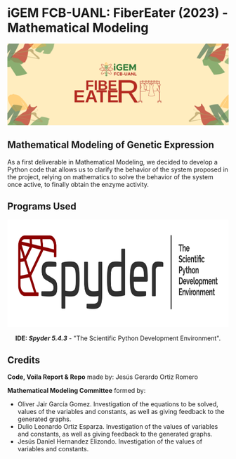 # iGEM FCB-UANL: FiberEater (2023) - Mathematical Modeling 
![FiberEater_Logo2023](https://github.com/j-gorm/MathModel-FiberEater-2023-iDL-FCB-UANL/blob/main/Images/COVERGitHub.png?raw=true)

## Mathematical Modeling of Genetic Expression
As a first deliverable in Mathematical Modeling, we decided to develop a Python code that allows us to clarify the behavior of the system proposed in the project, relying on mathematics to solve the behavior of the system once active, to finally obtain the enzyme activity.

## Programs Used
<p align="center">
    <img width="800" height="244" src="https://github.com/j-gorm/MathModel-FiberEater-2023-iDL-FCB-UANL/blob/main/Images/SpyderLogo.png?raw=true">
</p>

<div style='text-align: center;'>
    <strong>IDE: <em>Spyder 5.4.3</em></strong> - "The Scientific Python Development Environment".
</div>

## Credits
__Code, Voila Report & Repo__ made by: Jesús Gerardo Ortiz Romero

__Mathematical Modeling Committee__ formed by:
- Oliver Jair García Gomez. Investigation of the equations to be solved, values of the variables and constants, as well as giving feedback to the generated graphs.
- Dulio Leonardo Ortiz Esparza. Investigation of the values of variables and constants, as well as giving feedback to the generated graphs.
- Jesús Daniel Hernandez Elizondo. Investigation of the values of variables and constants.